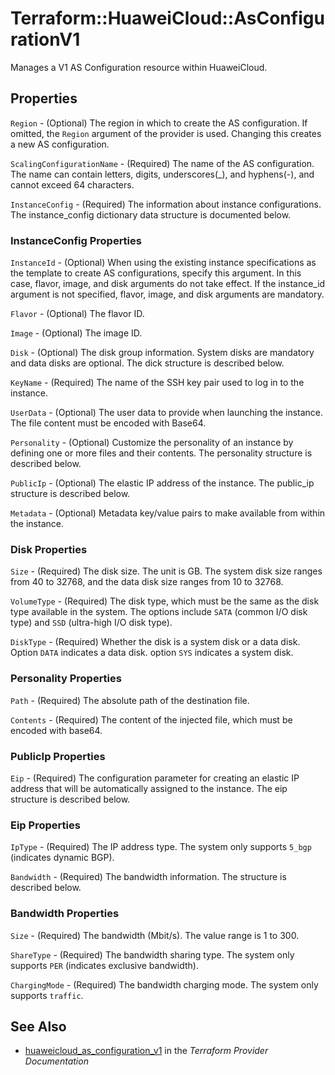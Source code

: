 # Terraform::HuaweiCloud::AsConfigurationV1

Manages a V1 AS Configuration resource within HuaweiCloud.

## Properties

`Region` - (Optional) The region in which to create the AS configuration. If
omitted, the `Region` argument of the provider is used. Changing this
creates a new AS configuration.

`ScalingConfigurationName` - (Required) The name of the AS configuration. The name can contain letters,
digits, underscores(_), and hyphens(-), and cannot exceed 64 characters.

`InstanceConfig` - (Required) The information about instance configurations. The instance_config
dictionary data structure is documented below.

### InstanceConfig Properties

`InstanceId` - (Optional) When using the existing instance specifications as the template to
create AS configurations, specify this argument. In this case, flavor, image,
and disk arguments do not take effect. If the instance_id argument is not specified,
flavor, image, and disk arguments are mandatory.

`Flavor` - (Optional) The flavor ID.

`Image` - (Optional) The image ID.

`Disk` - (Optional) The disk group information. System disks are mandatory and data disks are optional.
The dick structure is described below.

`KeyName` - (Required) The name of the SSH key pair used to log in to the instance.

`UserData` - (Optional) The user data to provide when launching the instance.
The file content must be encoded with Base64.

`Personality` - (Optional) Customize the personality of an instance by
defining one or more files and their contents. The personality structure
is described below.

`PublicIp` - (Optional) The elastic IP address of the instance. The public_ip structure
is described below.

`Metadata` - (Optional) Metadata key/value pairs to make available from
within the instance.

### Disk Properties

`Size` - (Required) The disk size. The unit is GB. The system disk size ranges from 40 to 32768,
and the data disk size ranges from 10 to 32768.

`VolumeType` - (Required) The disk type, which must be the same as the disk type available in the system.
The options include `SATA` (common I/O disk type) and `SSD` (ultra-high I/O disk type).

`DiskType` - (Required) Whether the disk is a system disk or a data disk. Option `DATA` indicates
a data disk. option `SYS` indicates a system disk.

### Personality Properties

`Path` - (Required) The absolute path of the destination file.

`Contents` - (Required) The content of the injected file, which must be encoded with base64.

### PublicIp Properties

`Eip` - (Required) The configuration parameter for creating an elastic IP address
that will be automatically assigned to the instance. The eip structure is described below.

### Eip Properties

`IpType` - (Required) The IP address type. The system only supports `5_bgp` (indicates dynamic BGP).

`Bandwidth` - (Required) The bandwidth information. The structure is described below.

### Bandwidth Properties

`Size` - (Required) The bandwidth (Mbit/s). The value range is 1 to 300.

`ShareType` - (Required) The bandwidth sharing type. The system only supports `PER` (indicates exclusive bandwidth).

`ChargingMode` - (Required) The bandwidth charging mode. The system only supports `traffic`.


## See Also

* [huaweicloud_as_configuration_v1](https://www.terraform.io/docs/providers/huaweicloud/r/as_configuration_v1.html) in the _Terraform Provider Documentation_